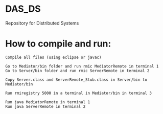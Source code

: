 # DAS_DS
Repository for Distributed Systems

# How to compile and run:
	Compile all files (using eclipse or javac)

	Go to Mediator/bin folder and run rmic MediatorRemote in terminal 1
	Go to Server/bin folder and run rmic ServerRemote in terminal 2

	Copy Server.class and ServerRemote_Stub.class in Server/bin to Mediator/bin

	Run rmiregistry 5000 in a terminal in Mediator/bin in terminal 3

	Run java MediatorRemote in terminal 1
	Run java ServerRemote in terminal 2
